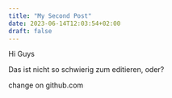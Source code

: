 ```yaml
---
title: "My Second Post"
date: 2023-06-14T12:03:54+02:00
draft: false
---
```



Hi Guys


Das ist nicht so schwierig zum editieren, oder?



change on github.com
